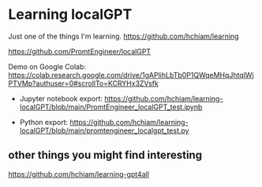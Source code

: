 # Learning localGPT

Just one of the things I'm learning. https://github.com/hchiam/learning

https://github.com/PromtEngineer/localGPT

Demo on Google Colab: https://colab.research.google.com/drive/1gAPlihLbTb0P1QWqeMHqJhtqlWjPTVMp?authuser=0#scrollTo=KCRYHx3ZVsfk

- Jupyter notebook export: https://github.com/hchiam/learning-localGPT/blob/main/PromtEngineer_localGPT_test.ipynb

- Python export: https://github.com/hchiam/learning-localGPT/blob/main/promtengineer_localgpt_test.py

## other things you might find interesting

https://github.com/hchiam/learning-gpt4all
